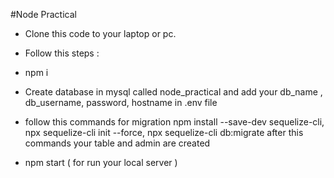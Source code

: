 #Node Practical

- Clone this code to your laptop or pc.

- Follow this steps :
  
-   npm i
-   Create database in mysql called node_practical and add  your db_name , db_username, password, hostname  in .env file

-   follow this commands for migration
      npm install --save-dev sequelize-cli, 
      npx sequelize-cli init --force, 
      npx sequelize-cli db:migrate
     after this commands your table and admin are created

-   npm start ( for run your local server )
   
